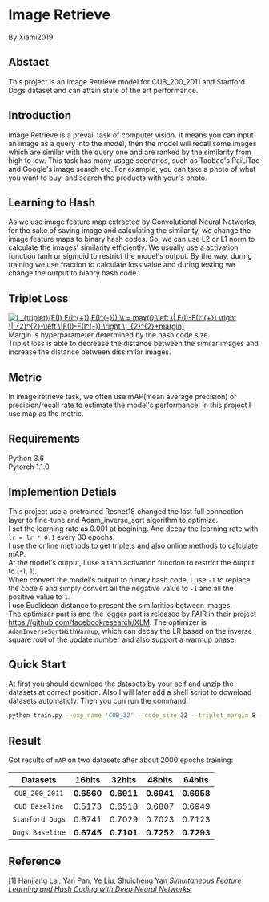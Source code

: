 Image Retrieve
=====
By Xiami2019
## Abstact  
This project is an Image Retrieve model for CUB_200_2011 and Stanford Dogs dataset and can attain state of the art performance.  

## Introduction  
Image Retrieve is a prevail task of computer vision.
It means you can input an image as a query into the model, then the model will recall some images which are similar with the query one and are ranked by the similarity from high to low.
This task has many usage scenarios, such as Taobao's PaiLiTao and Google's image search etc. For example, you can take a photo of what you want to buy, and search the products with your's photo.

## Learning to Hash  
As we use image feature map extracted by Convolutional Neural Networks, for the sake of saving image and calculating the similarity, we change the image feature maps to binary hash codes. So, we can use L2 or L1 norm to calculate the images' similarity efficiently. We usually use a activation function tanh or sigmoid to restrict the model's output. By the way, during training we use fraction to calculate loss value and during testing we change the output to bianry hash code.

## Triplet Loss  
<a href="https://www.codecogs.com/eqnedit.php?latex=L_{triplet}(F(I),F(I^{&plus;}),F(I^{-}))&space;\\&space;=&space;max(0,\left&space;\|&space;F(I)-F(I^{&plus;})&space;\right&space;\|_{2}^{2}-\left&space;\|F(I)-F(I^{-})&space;\right&space;\|_{2}^{2}&plus;margin)" target="_blank"><img src="https://latex.codecogs.com/gif.latex?L_{triplet}(F(I),F(I^{&plus;}),F(I^{-}))&space;\\&space;=&space;max(0,\left&space;\|&space;F(I)-F(I^{&plus;})&space;\right&space;\|_{2}^{2}-\left&space;\|F(I)-F(I^{-})&space;\right&space;\|_{2}^{2}&plus;margin)" title="L_{triplet}(F(I),F(I^{+}),F(I^{-})) \\ = max(0,\left \| F(I)-F(I^{+}) \right \|_{2}^{2}-\left \|F(I)-F(I^{-}) \right \|_{2}^{2}+margin)" /></a>  
Margin is hyperparameter determined by the hash code size.  
Triplet loss is able to decrease the distance between the similar images and increase the distance between dissimilar images.

## Metric  
In image retrieve task, we often use mAP(mean average precision) or precision/recall rate to estimate the model's performance. In this project I use map as the metric.

## Requirements
Python 3.6  
Pytorch 1.1.0  
 
## Implemention Detials
This project use a pretrained Resnet18 changed the last full connection layer to fine-tune and Adam_inverse_sqrt algorithm to optimize.  
I set the learning rate as 0.001 at begining. And decay the learning rate with `lr = lr * 0.1` every 30 epochs.  
I use the online methods to get triplets and also online methods to calculate mAP.  
At the model's output, I use a tanh activation function to restrict the output to [-1, 1].  
When convert the model's output to binary hash code, I use `-1` to replace the code `0` and simply convert all the negative value to `-1` and all the positive value to `1`.  
I use Euclidean distance to present the similarities between images.  
The optimizer part is and the logger part is released by FAIR in their project https://github.com/facebookresearch/XLM.
The optimizer is `AdamInverseSqrtWithWarmup`, which can decay the LR based on the inverse square root of the update number and also support a warmup phase.


## Quick Start
At first you should download the datasets by your self and unzip the datasets at correct position. Also I will later add a shell script to download datasets automaticly.
Then you cun run the command:  
```Bash  
python train.py --exp_name 'CUB_32' --code_size 32 --triplet_margin 8 --dataset_name 'CUB_200_2011'
```  
## Result
Got results of `mAP` on two datasets after about 2000 epochs training:  

Datasets | 16bits | 32bits | 48bits | 64bits
|:---: |:---: |:---: | :---: |:---: |
`CUB_200_2011` | **0.6560** | **0.6911** | **0.6941** | **0.6958**
`CUB Baseline` | 0.5173 | 0.6518 | 0.6807 | 0.6949
`Stanford Dogs` | 0.6741 | 0.7029 | 0.7023 | 0.7123
`Dogs Baseline` | **0.6745** | **0.7101** | **0.7252** | **0.7293**
## Reference
[1] Hanjiang Lai, Yan Pan, Ye Liu, Shuicheng Yan [*Simultaneous Feature Learning and Hash Coding with Deep Neural Networks*](https://www.cv-foundation.org/openaccess/content_cvpr_2015/html/Lai_Simultaneous_Feature_Learning_2015_CVPR_paper.html)
